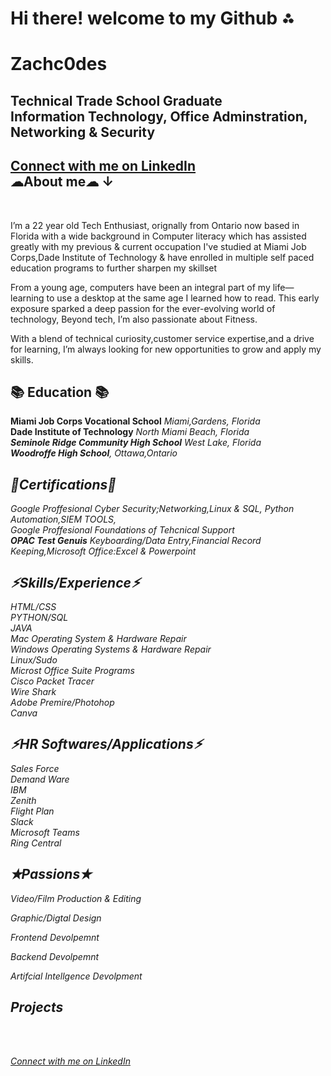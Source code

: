 # Hi there! welcome to my Github ⁂

<h1> Zachc0des <br/>

<h2><a> Technical Trade School Graduate
  <br> Information Technology, Office Adminstration, Networking & Security</a>
</h2>

<h2><a href="https://www.linkedin.com/in/zachary-f-04193520a/" target="_blank" class="linkedin-link">Connect with me on LinkedIn</a>
<BR>
☁About me☁ ↓
</h2>
<br>

<a>I’m a 22 year old Tech Enthusiast, orignally from Ontario now based in Florida with a wide background in Computer literacy which has assisted greatly with my previous & current occupation I've studied at Miami Job Corps,Dade Institute of Technology & have enrolled in multiple self paced education programs to further sharpen my skillset</a><br>



<a>From a young age, computers have been an integral part of my life—learning to use a desktop at the same age I learned how to read. This early exposure sparked a deep passion for the ever-evolving world of technology, Beyond tech, I’m also passionate about Fitness.</a> <br>

<a>With a blend of technical curiosity,customer service expertise,and a drive for learning, I’m always looking for new opportunities to grow and apply my skills.</a></b>

<h2>📚 Education 📚 </h2>
<a> <b>Miami Job Corps Vocational School</b><i> Miami,Gardens, Florida </i> </a> 
<br> <a> <b>Dade Institute of Technology</b> <i> North Miami Beach, Florida <i/> </a> </b>
<br><a> <b>Seminole Ridge Community High School</b> <i>West Lake, Florida</i></a></i></b>
<br><a><b>Woodroffe High School</b>,<i> Ottawa,Ontario</i> </a> </b>




<h2>📜Certifications📜</h2>
<a> Google Proffesional Cyber Security;Networking,Linux & SQL, Python Automation,SIEM TOOLS, </a>
<br> <a> Google Proffesional Foundations of Tehcnical Support </a> </b>
<br> <a><b>OPAC Test Genuis</b><i> Keyboarding/Data Entry,Financial Record Keeping,Microsoft Office:Excel & Powerpoint</i></a></br>



<h2>⚡︎Skills/Experience⚡︎</h2>
<a>HTML/CSS</a>
<br> <a>PYTHON/SQL</a> </b>
<br> <a>JAVA</a> </b>
<br> <a>Mac Operating System & Hardware Repair</a> </b>
<br> <a>Windows Operating Systems & Hardware Repair</a>  </b>
<br> <a>Linux/Sudo</a> </b>
<br> <a>Microst Office Suite Programs</a> </b>
<br> <a>Cisco Packet Tracer</a> </b>
<br> <a>Wire Shark</a> </b>
<br> <a>Adobe Premire/Photohop</a> </b>
<br> <a>Canva</a> </b>

<h2>⚡︎HR Softwares/Applications⚡︎</h2>
<a>Sales Force</a>
<br> <a>Demand Ware</a> </b>
<br> <a>IBM</a> </b>
<br> <a>Zenith</a> </b>
<br> <a>Flight Plan</a> </b>
<br> <a>Slack</a> </b>
<br> <a>Microsoft Teams</a> </b>
<br> <a>Ring Central</a> </b>


<h2>✭Passions✭</h2>
<p>Video/Film Production & Editing<p/> 
<p> Graphic/Digtal Design</pp> 
<p>Frontend Devolpemnt</p>
<p>Backend Devolpemnt</p> 
<p>Artifcial Intellgence Devolpment</p> 
  


<h2> Projects </h2><BR>


<br><a href="https://www.linkedin.com/in/zachary-f-04193520a/" target="_blank" class="linkedin-link">Connect with me on LinkedIn</a>
